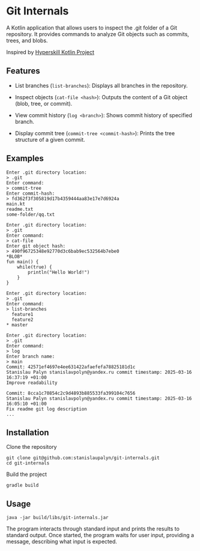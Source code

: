 # Git Internals

A Kotlin application that allows users to inspect the .git folder of a Git repository. It provides commands to analyze Git objects such as commits, trees, and blobs.

Inspired by [Hyperskill Kotlin Project](https://hyperskill.org/projects/110)

## Features

- List branches (`list-branches`): Displays all branches in the repository.

- Inspect objects (`cat-file <hash>`): Outputs the content of a Git object (blob, tree, or commit).

- View commit history (`log <branch>`): Shows commit history of specified branch.

- Display commit tree (`commit-tree <commit-hash>`): Prints the tree structure of a given commit.


## Examples

```
Enter .git directory location:
> .git
Enter command:
> commit-tree
Enter commit-hash:
> fd362f3f305819d17b4359444aa83e17e7d6924a
main.kt
readme.txt
some-folder/qq.txt
```

```
Enter .git directory location:
> .git
Enter command:
> cat-file
Enter git object hash:
> 490f96725348e92770d3c6bab9ec532564b7ebe0
*BLOB*
fun main() {
    while(true) {
        println("Hello World!")
    }
} 

```

```
Enter .git directory location:
> .git
Enter command:
> list-branches
  feature1
  feature2
* master
```

```
Enter .git directory location:
> .git
Enter command:
> log
Enter branch name:
> main
Commit: 42571ef4697e4ee631422afaefefa78825181d1c
Stanislau Palyn stanislavpolyn@yandex.ru commit timestamp: 2025-03-16 16:37:19 +01:00
Improve readability

Commit: 8cca1c70854c2c9d4893b885533fa399104c7656
Stanislau Palyn stanislavpolyn@yandex.ru commit timestamp: 2025-03-16 16:05:10 +01:00
Fix readme git log description
...
```

## Installation

Clone the repository

```
git clone git@github.com:stanislaupalyn/git-internals.git
cd git-internals
```

Build the project

```
gradle build
```

## Usage

```
java -jar build/libs/git-internals.jar
```

The program interacts through standard input and prints the results to standard output.
Once started, the program waits for user input, providing a message, describing what input is expected. 

